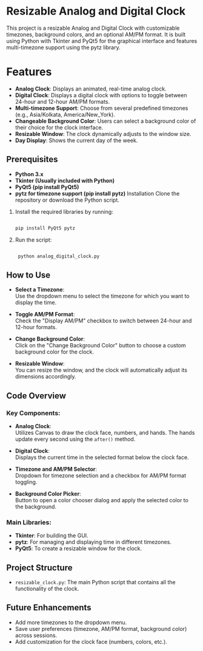 # Resizable Analog and Digital Clock

This project is a resizable Analog and Digital Clock with customizable timezones, background colors, and an optional AM/PM format. It is built using Python with Tkinter and PyQt5 for the graphical interface and features multi-timezone support using the pytz library.

# Features
- **Analog Clock**: Displays an animated, real-time analog clock.
- **Digital Clock**: Displays a digital clock with options to toggle between 24-hour and 12-hour AM/PM formats.
- **Multi-timezone Support**: Choose from several predefined timezones (e.g., Asia/Kolkata, America/New_York).
- **Changeable Background Color**: Users can select a background color of their choice for the clock interface.
- **Resizable Window**: The clock dynamically adjusts to the window size.
- **Day Display**: Shows the current day of the week.
## Prerequisites
- **Python 3.x**
- **Tkinter (Usually included with Python)**
- **PyQt5 (pip install PyQt5)**
- **pytz for timezone support (pip install pytz)**
Installation
Clone the repository or download the Python script.
1) Install the required libraries by running:
   ```bash

   pip install PyQt5 pytz
2) Run the script:
   ```bash

    python analog_digital_clock.py
## How to Use

- **Select a Timezone**:  
  Use the dropdown menu to select the timezone for which you want to display the time.

- **Toggle AM/PM Format**:  
  Check the "Display AM/PM" checkbox to switch between 24-hour and 12-hour formats.

- **Change Background Color**:  
  Click on the "Change Background Color" button to choose a custom background color for the clock.

- **Resizable Window**:  
  You can resize the window, and the clock will automatically adjust its dimensions accordingly.

## Code Overview

### Key Components:

- **Analog Clock**:  
  Utilizes Canvas to draw the clock face, numbers, and hands. The hands update every second using the `after()` method.

- **Digital Clock**:  
  Displays the current time in the selected format below the clock face.

- **Timezone and AM/PM Selector**:  
  Dropdown for timezone selection and a checkbox for AM/PM format toggling.

- **Background Color Picker**:  
  Button to open a color chooser dialog and apply the selected color to the background.

### Main Libraries:

- **Tkinter**: For building the GUI.
- **pytz**: For managing and displaying time in different timezones.
- **PyQt5**: To create a resizable window for the clock.

## Project Structure

- `resizable_clock.py`: The main Python script that contains all the functionality of the clock.

## Future Enhancements

- Add more timezones to the dropdown menu.
- Save user preferences (timezone, AM/PM format, background color) across sessions.
- Add customization for the clock face (numbers, colors, etc.).

